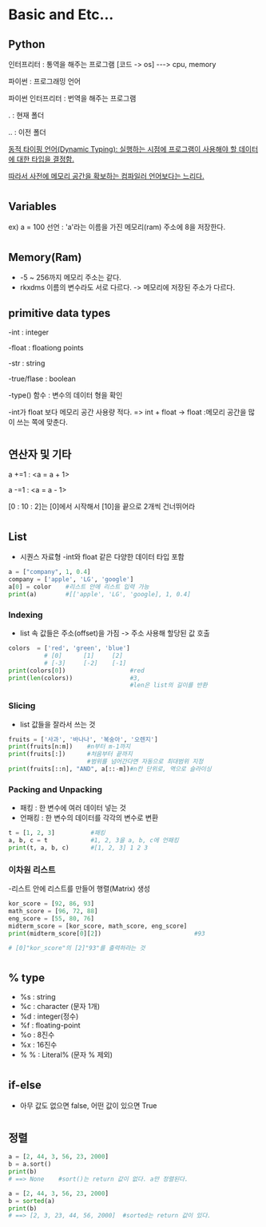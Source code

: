 # Basic and Etc...

## Python
인터프리터 : 통역을 해주는 프로그램
[코드 -> os] ---> cpu, memory

파이썬 : 프로그래밍 언어 

파이썬 인터프리터 : 번역을 해주는 프로그램

. : 현재 폴더

.. : 이전 폴더

<u>동적 타이핑 언어(Dynamic Typing): 실행하는 시점에 프로그램이 사용해야 할 데이터에 대한 타입을 결정함.

따라서 사전에 메모리 공간을 확보하는 컴파일러 언어보다는 느리다.</u>

#

## Variables
ex) a = 100 선언 : 'a'라는 이름을 가진 메모리(ram) 주소에 8을 저장한다. 


#
## Memory(Ram)
- -5 ~ 256까지 메모리 주소는 같다.
- rkxdms 이름의 변수라도 서로 다르다. -> 메모리에 저장된 주소가 다르다.

## primitive data types
-int : integer

-float : floationg points

-str : string

-true/flase : boolean

-type() 함수 : 변수의 데이터 형을 확인

-int가 float 보다 메모리 공간 사용량 적다. 
=> int + float -> float :메모리 공간을 많이 쓰는 쪽에 맞춘다. 


#


## 연산자 및 기타
a +=1 : <a = a + 1>

a -=1 : <a = a - 1>

[0 : 10 : 2]는 [0]에서 시작해서 [10]을 끝으로 2개씩 건너뛰어라

#

## List
- 시퀀스 자료형
-int와 float 같은 다양한 데이터 타입 포함
```python
a = ["company", 1, 0.4]
company = ['apple', 'LG', 'google']
a[0] = color    #리스트 안에 리스트 입력 가능
print(a)        #[['apple', 'LG', 'google], 1, 0.4]
```


### Indexing
 - list 속 값들은 주소(offset)을 가짐 
  -> 주소 사용해 할당된 값 호출

 ```python 
 colors  = ['red', 'green', 'blue'] 
           # [0]      [1]     [2]
           # [-3]     [-2]    [-1]
 print(colors[0])                  #red
 print(len(colors))                #3, 
                                   #len은 list의 길이를 반환
```


### Slicing 
 - list 값들을 잘라서 쓰는 것
```python
fruits = ['사과', '바나나', '복숭아', '오렌지']
print(fruits[n:m])    #n부터 m-1까지
print(fruits[:])      #처음부터 끝까지
                      #범위를 넘어간다면 자동으로 최대범위 지정
print(fruits[::n], "AND", a[::-m])#n칸 단위로, 역으로 슬라이싱
```

### Packing and Unpacking
- 패킹 : 한 변수에 여러 데이터 넣는 것
- 언패킹 : 한 변수의 데이터를 각각의 변수로 변환
  
```python
t = [1, 2, 3]          #패킹
a, b, c = t            #1, 2, 3을 a, b, c에 언패킹
print(t, a, b, c)      #[1, 2, 3] 1 2 3
```

### 이차원 리스트
-리스트 안에 리스트를 만들어 행렬(Matrix) 생성
```python
kor_score = [92, 86, 93]
math_score = [96, 72, 88]
eng_score = [55, 80, 76]
midterm_score = [kor_score, math_score, eng_score]
print(midterm_score[0][2])                          #93 

# [0]"kor_score"의 [2]"93"를 출력하라는 것  
```

#
## % type
- %s : string
- %c : character (문자 1개)
- %d : integer(정수)
- %f : floating-point
- %o : 8진수
- %x : 16진수
- % % : Literal% (문자 % 제외)

#
## if-else
- 아무 값도 없으면 false, 어떤 값이 있으면 True


#

## 정렬
```python
a = [2, 44, 3, 56, 23, 2000]
b = a.sort()
print(b)
# ==> None    #sort()는 return 값이 없다. a만 정렬된다.
```
```python
a = [2, 44, 3, 56, 23, 2000]
b = sorted(a)
print(b)
# ==> [2, 3, 23, 44, 56, 2000]  #sorted는 return 값이 있다.
```

